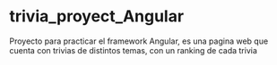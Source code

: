 # trivia_proyect_Angular
Proyecto para practicar el framework Angular, es una pagina web que cuenta con trivias de distintos temas, con un ranking de cada trivia
